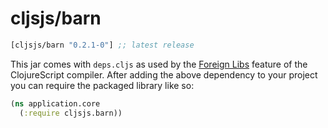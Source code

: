 # cljsjs/barn

[](dependency)
```clojure
[cljsjs/barn "0.2.1-0"] ;; latest release
```
[](/dependency)

This jar comes with `deps.cljs` as used by the [Foreign Libs][flibs] feature
of the ClojureScript compiler. After adding the above dependency to your project
you can require the packaged library like so:

```clojure
(ns application.core
  (:require cljsjs.barn))
```

[flibs]: https://github.com/clojure/clojurescript/wiki/Packaging-Foreign-Dependencies
